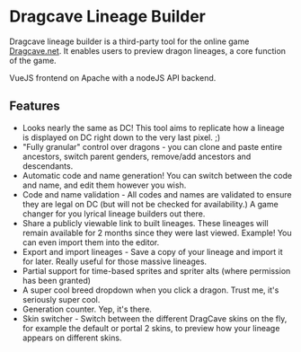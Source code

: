 # Dragcave Lineage Builder
Dragcave lineage builder is a third-party tool for the online game [Dragcave.net](https://dragcave.net/). It enables users to preview dragon lineages, a core function of the game.

VueJS frontend on Apache with a nodeJS API backend.

## Features
- Looks nearly the same as DC! This tool aims to replicate how a lineage is displayed on DC right down to the very last pixel. ;) 
- "Fully granular" control over dragons - you can clone and paste entire ancestors, switch parent genders, remove/add ancestors and descendants.
- Automatic code and name generation! You can switch between the code and name, and edit them however you wish.
- Code and name validation - All codes and names are validated to ensure they are legal on DC (but will not be checked for availability.) A game changer for you lyrical lineage builders out there.
- Share a publicly viewable link to built lineages. These lineages will remain available for 2 months since they were last viewed. Example! You can even import them into the editor.
- Export and import lineages - Save a copy of your lineage and import it for later. Really useful for those massive lineages.
- Partial support for time-based sprites and spriter alts (where permission has been granted)
- A super cool breed dropdown when you click a dragon. Trust me, it's seriously super cool.
- Generation counter. Yep, it's there.
- Skin switcher - Switch between the different DragCave skins on the fly, for example the default or portal 2 skins, to preview how your lineage appears on different skins.
